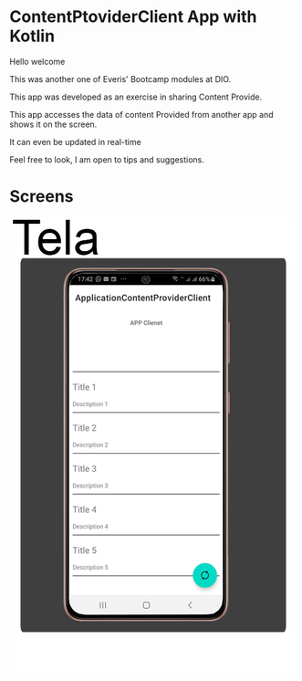 # ContentPtoviderClient App with Kotlin 

Hello welcome

This was another one of Everis' Bootcamp modules at DIO.

This app was developed as an exercise in sharing Content Provide.

This app accesses the data of content Provided from another app and shows it on the screen.

It can even be updated in real-time

Feel free to look, I am open to tips and suggestions.

# Screens
<img src="./image/telas.jpg" />
